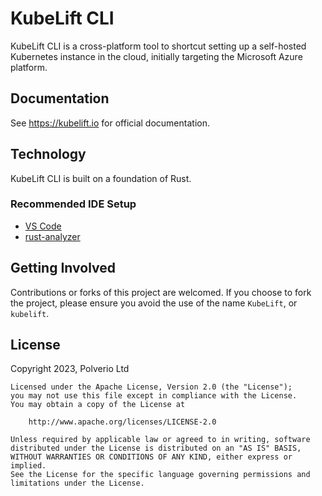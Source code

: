 # KubeLift CLI

KubeLift CLI is a cross-platform tool to shortcut setting up a self-hosted Kubernetes instance in the cloud, initially targeting the Microsoft Azure platform.

## Documentation

See https://kubelift.io for official documentation.

## Technology

KubeLift CLI is built on a foundation of Rust.

### Recommended IDE Setup

- [VS Code](https://code.visualstudio.com/)
- [rust-analyzer](https://marketplace.visualstudio.com/items?itemName=rust-lang.rust-analyzer)

## Getting Involved

Contributions or forks of this project are welcomed. If you choose to fork the project, please ensure you avoid the use of the name `KubeLift`, or `kubelift`.

## License

Copyright 2023, Polverio Ltd

```
Licensed under the Apache License, Version 2.0 (the "License");
you may not use this file except in compliance with the License.
You may obtain a copy of the License at

    http://www.apache.org/licenses/LICENSE-2.0

Unless required by applicable law or agreed to in writing, software
distributed under the License is distributed on an "AS IS" BASIS,
WITHOUT WARRANTIES OR CONDITIONS OF ANY KIND, either express or implied.
See the License for the specific language governing permissions and
limitations under the License.
```